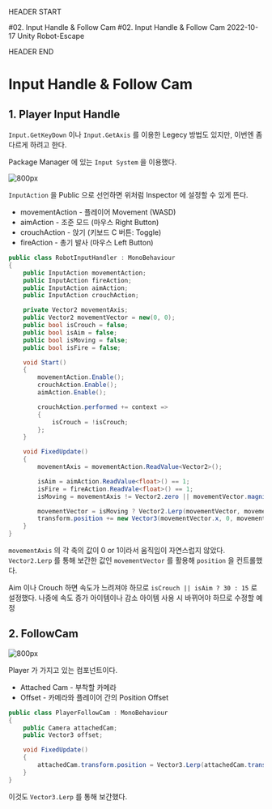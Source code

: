 HEADER START

#02. Input Handle & Follow Cam
#02. Input Handle & Follow Cam
2022-10-17
Unity
Robot-Escape

HEADER END

# Input Handle & Follow Cam

## 1. Player Input Handle

`Input.GetKeyDown` 이나 `Input.GetAxis` 를 이용한 Legecy 방법도 있지만, 이번엔 좀 다르게 하려고 한다.

Package Manager 에 있는 `Input System` 을 이용했다.

![800px](https://velog.velcdn.com/images/lutca1320/post/328e343c-8109-424f-b7ea-145ffa1a04b7/image.png)

`InputAction` 을 Public 으로 선언하면 위처럼 Inspector 에 설정할 수 있게 뜬다.

- movementAction - 플레이어 Movement (WASD)
- aimAction - 조준 모드 (마우스 Right Button)
- crouchAction - 앉기 (키보드 C 버튼: Toggle)
- fireAction - 총기 발사 (마우스 Left Button)

```csharp
public class RobotInputHandler : MonoBehaviour
{
    public InputAction movementAction;
    public InputAction fireAction;
    public InputAction aimAction;
    public InputAction crouchAction;

	private Vector2 movementAxis;
    public Vector2 movementVector = new(0, 0);
    public bool isCrouch = false;
    public bool isAim = false;
    public bool isMoving = false;
    public bool isFire = false;

    void Start()
    {
        movementAction.Enable();
        crouchAction.Enable();
        aimAction.Enable();

        crouchAction.performed += context =>
        {
            isCrouch = !isCrouch;
        };
    }

    void FixedUpdate()
    {
        movementAxis = movementAction.ReadValue<Vector2>();

        isAim = aimAction.ReadValue<float>() == 1;
        isFire = fireAction.ReadVale<float>() == 1;
        isMoving = movementAxis != Vector2.zero || movementVector.magnitude > 0.05f;

        movementVector = isMoving ? Vector2.Lerp(movementVector, movementAxis, Time.deltaTime * 7f) : new(0, 0);
        transform.position += new Vector3(movementVector.x, 0, movementVector.y) / (isCrouch || isAim ? 30 : 15);
    }
}
```

`movementAxis` 의 각 축의 값이 0 or 1이라서 움직임이 자연스럽지 않았다.
`Vector2.Lerp` 를 통해 보간한 값인 `movementVector` 를 활용해 `position` 을 컨트롤했다.

Aim 이나 Crouch 하면 속도가 느려져야 하므로 `isCrouch || isAim ? 30 : 15` 로 설정했다.
나중에 속도 증가 아이템이나 감소 아이템 사용 시 바뀌어야 하므로 수정할 예정

## 2. FollowCam

![800px](https://velog.velcdn.com/images/lutca1320/post/803410f8-55e9-4520-8714-53de8af89548/image.png)

Player 가 가지고 있는 컴포넌트이다.

- Attached Cam - 부착할 카메라
- Offset - 카메라와 플레이어 간의 Position Offset

```csharp
public class PlayerFollowCam : MonoBehaviour
{
    public Camera attachedCam;
    public Vector3 offset;

    void FixedUpdate()
    {
        attachedCam.transform.position = Vector3.Lerp(attachedCam.transform.position, transform.position + offset, Time.deltaTime * 2);
    }
}
```

이것도 `Vector3.Lerp` 를 통해 보간했다.
